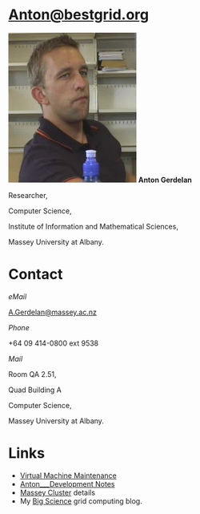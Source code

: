 # Anton@bestgrid.org

![AntonVievoLITTLE.jpg](./attachments/AntonVievoLITTLE.jpg)
**Anton Gerdelan**

Researcher,

Computer Science,

Institute of Information and Mathematical Sciences,

Massey University at Albany.

# Contact

*eMail*

A.Gerdelan@massey.ac.nz

*Phone*

+64 09 414-0800 ext 9538

*Mail*

Room QA 2.51,

Quad Building A

Computer Science,

Massey University at Albany.

# Links

- [Virtual Machine Maintenance](virtual-machine-maintenance.md)
- [Anton___Development Notes](anton___development-notes.md)
- [Massey Cluster](massey-cluster.md) details
- My [Big Science](http://antongrid.blogspot.com/) grid computing blog.
